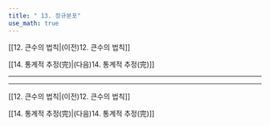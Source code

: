 ```yaml
---
title: " 13. 정규분포"
use_math: true
---
```

[[12. 큰수의 법칙|(이전)12. 큰수의 법칙]] 

[[14. 통계적 추정(完)|(다음)14. 통계적 추정(完)]]

***







***
[[12. 큰수의 법칙|(이전)12. 큰수의 법칙]] 

[[14. 통계적 추정(完)|(다음)14. 통계적 추정(完)]]